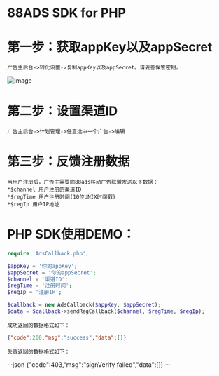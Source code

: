 # 88ADS SDK for PHP

# 第一步：获取appKey以及appSecret
	广告主后台->转化设置->复制appKey以及appSecret。请妥善保管密钥。

![image](https://github.com/88ads/php-sdk/blob/master/img/screenshot.png)

# 第二步：设置渠道ID
	广告主后台->计划管理->任意选中一个广告->编辑
	
# 第三步：反馈注册数据
	当用户注册后，广告主需要向88ads移动广告联盟发送以下数据：
	*$channel 用户注册的渠道ID
	*$regTime 用户注册时间(10位UNIX时间戳)
	*$regIp 用户IP地址

# PHP SDK使用DEMO：
```php
require 'AdsCallback.php';

$appKey = '你的appKey';
$appSecret = '你的appSecret';
$channel = '渠道ID';
$regTime = '注册时间';
$regIp = '注册IP';

$callback = new AdsCallback($appKey, $appSecret);
$data = $callback->sendRegCallback($channel, $regTime, $regIp);
```

	成功返回的数据格式如下：
```json
{"code":200,"msg":"success","data":[]}
```

	失败返回的数据格式如下：
···json
{"code":403,"msg":"signVerify failed","data":[]}
···
	